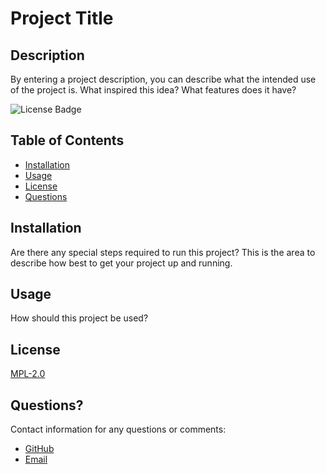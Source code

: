 
  # Project Title

  ## Description

  By entering a project description, you can describe what the intended use of the project is. What inspired this idea? What features does it have?

  ![License Badge](https://img.shields.io/static/v1?label=license&message=MPL-2.0&color=blue)

  ## Table of Contents
  * [Installation](#installation)
  * [Usage](#usage)
  * [License](#license)
  * [Questions](#questions)

  ## Installation

  Are there any special steps required to run this project? This is the area to describe how best to get your project up and running.

  ## Usage

  How should this project be used?

  ## License

  [MPL-2.0](https://choosealicense.com/licenses/MPL-2.0/)  
  
  ## Questions?
  
  Contact information for any questions or comments:
  * [GitHub](https://github.com/slumsd01)
  * [Email](sarah.a.lumsden@gmail.com)
